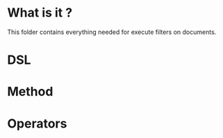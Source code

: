 # What is it ?

This folder contains everything needed for execute filters on documents.

# DSL

# Method

# Operators